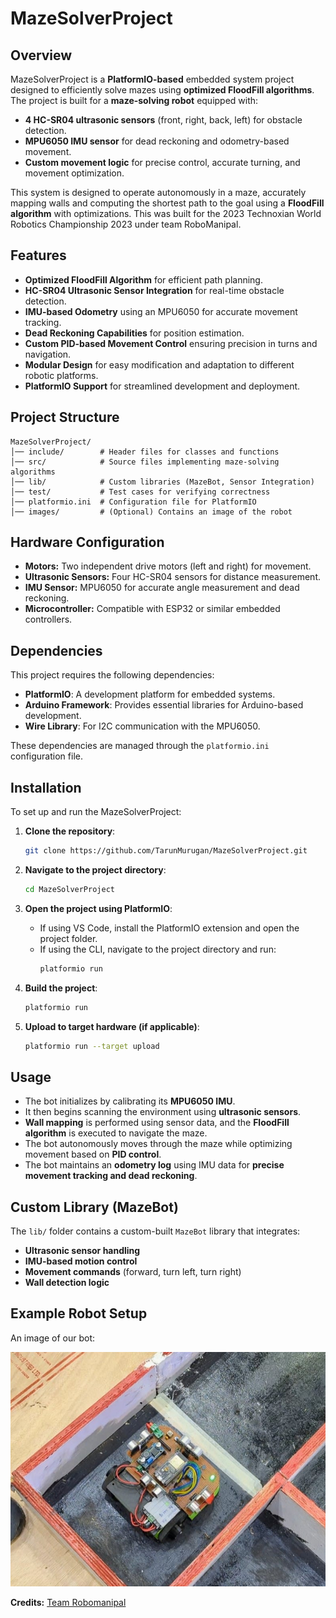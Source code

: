 # MazeSolverProject

## Overview
MazeSolverProject is a **PlatformIO-based** embedded system project designed to efficiently solve mazes using **optimized FloodFill algorithms**. The project is built for a **maze-solving robot** equipped with:

- **4 HC-SR04 ultrasonic sensors** (front, right, back, left) for obstacle detection.
- **MPU6050 IMU sensor** for dead reckoning and odometry-based movement.
- **Custom movement logic** for precise control, accurate turning, and movement optimization.

This system is designed to operate autonomously in a maze, accurately mapping walls and computing the shortest path to the goal using a **FloodFill algorithm** with optimizations. This was built for the 2023 Technoxian World Robotics Championship 2023 under team RoboManipal.

## Features
- **Optimized FloodFill Algorithm** for efficient path planning.
- **HC-SR04 Ultrasonic Sensor Integration** for real-time obstacle detection.
- **IMU-based Odometry** using an MPU6050 for accurate movement tracking.
- **Dead Reckoning Capabilities** for position estimation.
- **Custom PID-based Movement Control** ensuring precision in turns and navigation.
- **Modular Design** for easy modification and adaptation to different robotic platforms.
- **PlatformIO Support** for streamlined development and deployment.

## Project Structure
```
MazeSolverProject/
│── include/        # Header files for classes and functions
│── src/            # Source files implementing maze-solving algorithms
│── lib/            # Custom libraries (MazeBot, Sensor Integration)
│── test/           # Test cases for verifying correctness
│── platformio.ini  # Configuration file for PlatformIO
│── images/         # (Optional) Contains an image of the robot
```

## Hardware Configuration
- **Motors:** Two independent drive motors (left and right) for movement.
- **Ultrasonic Sensors:** Four HC-SR04 sensors for distance measurement.
- **IMU Sensor:** MPU6050 for accurate angle measurement and dead reckoning.
- **Microcontroller:** Compatible with ESP32 or similar embedded controllers.

## Dependencies
This project requires the following dependencies:
- **PlatformIO**: A development platform for embedded systems.
- **Arduino Framework**: Provides essential libraries for Arduino-based development.
- **Wire Library**: For I2C communication with the MPU6050.

These dependencies are managed through the `platformio.ini` configuration file.

## Installation
To set up and run the MazeSolverProject:

1. **Clone the repository**:
   ```bash
   git clone https://github.com/TarunMurugan/MazeSolverProject.git
   ```

2. **Navigate to the project directory**:
   ```bash
   cd MazeSolverProject
   ```

3. **Open the project using PlatformIO**:
   - If using VS Code, install the PlatformIO extension and open the project folder.
   - If using the CLI, navigate to the project directory and run:
     ```bash
     platformio run
     ```

4. **Build the project**:
   ```bash
   platformio run
   ```

5. **Upload to target hardware (if applicable)**:
   ```bash
   platformio run --target upload
   ```

## Usage
- The bot initializes by calibrating its **MPU6050 IMU**.
- It then begins scanning the environment using **ultrasonic sensors**.
- **Wall mapping** is performed using sensor data, and the **FloodFill algorithm** is executed to navigate the maze.
- The bot autonomously moves through the maze while optimizing movement based on **PID control**.
- The bot maintains an **odometry log** using IMU data for **precise movement tracking and dead reckoning**.

## Custom Library (MazeBot)
The `lib/` folder contains a custom-built `MazeBot` library that integrates:
- **Ultrasonic sensor handling**
- **IMU-based motion control**
- **Movement commands** (forward, turn left, turn right)
- **Wall detection logic**

## Example Robot Setup
An image of our bot:<br />
<div align="center">
  <img src="images/mazeBot.jpg" alt="image of bot in maze" />
</div>

**Credits:** [Team Robomanipal](https://robomanipal.com/)



